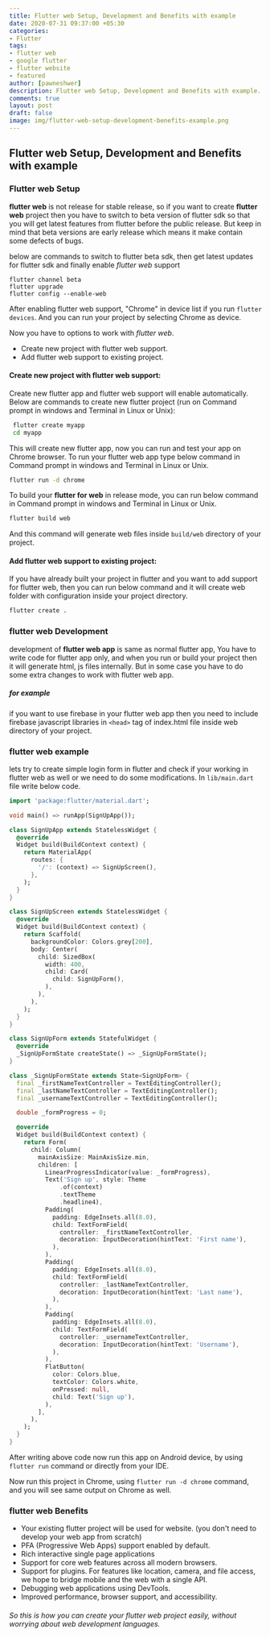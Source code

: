 ```yaml
---
title: Flutter web Setup, Development and Benefits with example
date: 2020-07-31 09:37:00 +05:30
categories:
- Flutter
tags:
- flutter web
- google flutter
- flutter website
- featured
author: [pawneshwer]
description: Flutter web Setup, Development and Benefits with example. how to enable web support in flutter project and what are benefits of flutter web with example
comments: true
layout: post
draft: false
image: img/flutter-web-setup-development-benefits-example.png
---
```


## Flutter web Setup, Development and Benefits with example

### Flutter web Setup

**flutter web** is not release for stable release, so if you want to create **flutter web** project then you have to switch to beta version of flutter sdk so that you will get latest features from flutter before the public release.
But keep in mind that beta versions are early release which means it make contain some defects of bugs.

below are commands to switch to flutter beta sdk, then get latest updates for flutter sdk and finally enable *flutter web* support
```console
flutter channel beta
flutter upgrade
flutter config --enable-web
```

After enabling flutter web support, "Chrome" in device list if you run `flutter devices`. And you can run your project by selecting Chrome as device.

Now you have to options to work with *flutter web*. 

- Create new project with flutter web support.
- Add flutter web support to existing project.

#### Create new project with flutter web support:

Create new flutter app and flutter web support will enable automatically. Below are commands to create new flutter project (run on Command prompt in windows and Terminal in Linux or Unix):

```bash
 flutter create myapp
 cd myapp
```

This will create new flutter app, now you can run and test your app on Chrome browser. To run your flutter web app type below command in Command prompt in windows and Terminal in Linux or Unix.

```bash
flutter run -d chrome
```

To build your **flutter for web** in release mode, you can run below command in Command prompt in windows and Terminal in Linux or Unix.

```bash
flutter build web
```

And this command will generate web files inside `build/web` directory of your project.

#### Add flutter web support to existing project:

If you have already built your project in flutter and you want to add support for flutter web, then you can run below command and it will create web folder with configuration inside your project directory.

```bash
flutter create .
```

### flutter web Development

development of **flutter web app** is same as normal flutter app, You have to write code for flutter app only, and when you run or build your project then it will generate html, js files internally.
But in some case you have to do some extra changes to work with flutter web app.

##### for example 

if you want to use firebase in your flutter web app then you need to include firebase javascript libraries in `<head>` tag of index.html file inside web directory of your project.

### flutter web example

lets try to create simple login form in flutter and check if your working in flutter web as well or we need to do some modifications.
In `lib/main.dart` file write below code.

```dart
import 'package:flutter/material.dart';

void main() => runApp(SignUpApp());

class SignUpApp extends StatelessWidget {
  @override
  Widget build(BuildContext context) {
    return MaterialApp(
      routes: {
        '/': (context) => SignUpScreen(),
      },
    );
  }
}

class SignUpScreen extends StatelessWidget {
  @override
  Widget build(BuildContext context) {
    return Scaffold(
      backgroundColor: Colors.grey[200],
      body: Center(
        child: SizedBox(
          width: 400,
          child: Card(
            child: SignUpForm(),
          ),
        ),
      ),
    );
  }
}

class SignUpForm extends StatefulWidget {
  @override
  _SignUpFormState createState() => _SignUpFormState();
}

class _SignUpFormState extends State<SignUpForm> {
  final _firstNameTextController = TextEditingController();
  final _lastNameTextController = TextEditingController();
  final _usernameTextController = TextEditingController();

  double _formProgress = 0;

  @override
  Widget build(BuildContext context) {
    return Form(
      child: Column(
        mainAxisSize: MainAxisSize.min,
        children: [
          LinearProgressIndicator(value: _formProgress),
          Text('Sign up', style: Theme
              .of(context)
              .textTheme
              .headline4),
          Padding(
            padding: EdgeInsets.all(8.0),
            child: TextFormField(
              controller: _firstNameTextController,
              decoration: InputDecoration(hintText: 'First name'),
            ),
          ),
          Padding(
            padding: EdgeInsets.all(8.0),
            child: TextFormField(
              controller: _lastNameTextController,
              decoration: InputDecoration(hintText: 'Last name'),
            ),
          ),
          Padding(
            padding: EdgeInsets.all(8.0),
            child: TextFormField(
              controller: _usernameTextController,
              decoration: InputDecoration(hintText: 'Username'),
            ),
          ),
          FlatButton(
            color: Colors.blue,
            textColor: Colors.white,
            onPressed: null,
            child: Text('Sign up'),
          ),
        ],
      ),
    );
  }
}
```

After writing above code now run this app on Android device, by using `flutter run` command or directly from your IDE.

Now run this project in Chrome, using `flutter run -d chrome` command, and you will see same output on Chrome as well.

### flutter web Benefits

- Your existing flutter project will be used for website. (you don't need to develop your web app from scratch)
- PFA (Progressive Web Apps) support enabled by default.
- Rich interactive single page applications
- Support for core web features across all modern browsers.
- Support for plugins. For features like location, camera, and file access, we hope to bridge mobile and the web with a single API.
- Debugging web applications using DevTools.
- Improved performance, browser support, and accessibility.

###### So this is how you can create your flutter web project easily, without worrying about web development languages.